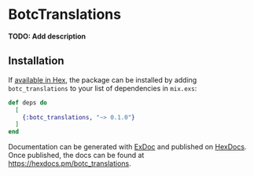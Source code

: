 # BotcTranslations

**TODO: Add description**

## Installation

If [available in Hex](https://hex.pm/docs/publish), the package can be installed
by adding `botc_translations` to your list of dependencies in `mix.exs`:

```elixir
def deps do
  [
    {:botc_translations, "~> 0.1.0"}
  ]
end
```

Documentation can be generated with [ExDoc](https://github.com/elixir-lang/ex_doc)
and published on [HexDocs](https://hexdocs.pm). Once published, the docs can
be found at <https://hexdocs.pm/botc_translations>.

